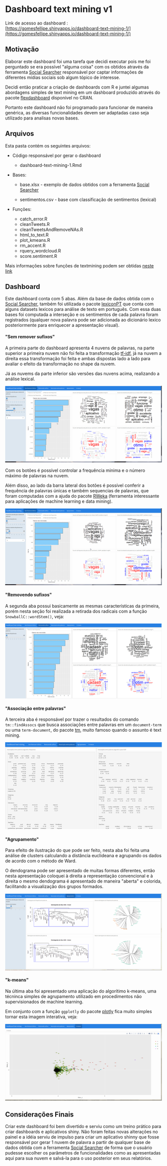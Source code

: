
# Dashboard text mining v1

Link de acesso ao dashboard : [https://gomesfellipe.shinyapps.io/dashboard-text-mining-1/](https://gomesfellipe.shinyapps.io/dashboard-text-mining-1/)

## Motivação

Elaborar este dashboard foi uma tarefa que decidi executar pois me foi perguntado se era possível "alguma coisa" com os obtidos através da ferramenta [Social Searcher](https://www.social-searcher.com/) responsável por captar informações  de diferentes mídias sociais sob algum tópico de interesse.

Decidi então praticar a criação de dashboards com R e juntei algumas abordagens simples de text mining em um dashboard produzido através do pacote [flexdashboard](http://rmarkdown.rstudio.com/flexdashboard/) disponível no CRAN.

Portanto este dashboard não foi programado para funcionar de maneira genérica, as diversas funcionalidades devem ser adaptadas caso seja utilizado para analisas novas bases.

## Arquivos

Esta pasta contém os seguintes arquivos:

* Código responsável por gerar o dashboard

    * dashboard-text-mining-1.Rmd

* Bases:

    * base.xlsx - exemplo de dados obtidos com a ferramenta [Social Searcher](https://www.social-searcher.com/)

    * sentimentos.csv - base com classificação de sentimentos (lexical) 

* Funções:

    * catch_error.R
    * cleanTweets.R
    * cleanTweetsAndRemoveNAs.R
    * html_to_text.R
    * plot_kmeans.R
    * rm_accent.R
    * rquery_wordcloud.R
    * score.sentiment.R

Mais informações sobre funções de textmining podem ser obtidas [neste link](https://sites.google.com/site/miningtwitter/home)

## Dashboard

Este dashboard conta com 5 abas. Além da base de dados obtida com o [Social Searcher](https://www.social-searcher.com/), também foi utilizada o pacote [lexiconPT](https://cran.r-project.org/web/packages/lexiconPT/index.html) que conta com alguns datasets lexicos para  análise de texto em português. Com essa duas bases foi computada a interseção e os sentimentos de cada palavra foram registrados (qualquer nova palavra pode ser adicionada ao dicionário lexico posteriormente para enriquecer a apresentação visual).

#### "Sem remover sufixos"

A primeira parte do dashboard apresenta 4 nuvens de palavras, na parte superior a primeira nuvem não foi feita a transformação [tf-idf](https://pt.wikipedia.org/wiki/Tf%E2%80%93idf), já na nuvem a direita essa transformação foi feita e ambas dispostas lado a lado para avaliar o efeito da transformação no shape da nuvem.

Já as nuvems da parte inferior são versões das nuvens acima, realizando a análise lexical.

![](fig/gif1.gif)

Com os botões é possível controlar a frequência minima e o número máximo de palavras na nuvem.

Além disso, ao lado da barra lateral dos botões é possível conferir a frequência de palavras únicas e também sequencias de palavras, que foram computadas com a ajuda do pacote [RWeka](https://cran.r-project.org/package=RWeka) (ferramenta interessante para aplicações de machine learning e data mining).

![Conferindo sequencias de palavras](fig/gif2.gif)

#### "Removendo sufixos"

A segunda aba possui basicamente as mesmas características da primeira, porém nesta seção foi realizada a retirada dos radicais com a função `SnowballC::wordStem()`, veja:

![](fig/fig2.png)

#### "Associação entre palavras"

A terceira aba é responsável por trazer o resultados do comando `tm::findAssocs` que busca associações entre palavras em um `document-term` ou  uma `term-document`, do pacote [tm](https://cran.r-project.org/web/packages/tm), muito famoso quando o assunto é text mining.

![](fig/fig1.png)

#### "Agrupamento"

Para efeito de ilustração do que pode ser feito, nesta aba foi feita uma análise de clusters calculando a distância euclideana e agrupando os dados de acordo com o método de Ward.

O dendograma pode ser apresentado de muitas formas diferentes, então nesta apresentação coloquei à direita a representação convencional e à direita o mesmo dendograma é apresentado de maneira "aberta" e colorida, facilitando a visualização dos grupos formados.

![](fig/gif3.gif)

#### "k-means"

Na última aba foi apresentado uma aplicação do algorítimo k-means, uma técninca simples de agrupamento utilizado em procedimentos não supervisionados de machine learning.

Em conjunto com a função `ggplotly` do pacote [plotly](https://cran.r-project.org/web/packages/plotly) fica muito simples tornar esta imagem interativa, veja:

![](fig/gif4.gif)

## Considerações Finais

Criar este dashboard foi bem divertido e serviu como um treino prático para criar dashboards e aplicativos shiny. Não foram feitas novas alterações no painel e a idéia serviu de impulso para criar um aplicativo shinny que fosse responsável por gerar 1 nuvem de palavra a partir de qualquer base de dados obtida com a ferramenta [Social Searcher](https://www.social-searcher.com/) de forma que o usuário pudesse escolher os parâmetros de funcionalidades como as apresentadas aqui para sua nuvem e salvá-la para o uso posterior em seus relatórios.
